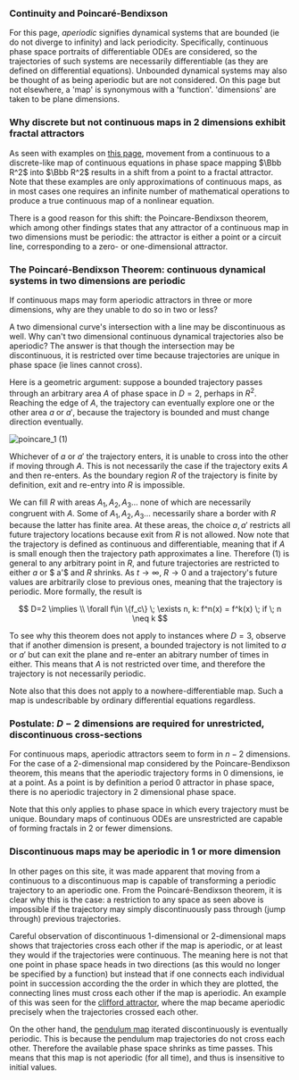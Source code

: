 
### Continuity and Poincaré-Bendixson

For this page, *aperiodic* signifies dynamical systems that are bounded (ie do not diverge to infinity) and lack periodicity.  Specifically, continuous phase space portraits of differentiable ODEs are considered, so the trajectories of such systems are necessarily differentiable (as they are defined on differential equations).  Unbounded dynamical systems may also be thought of as being aperiodic but are not considered.  On this page but not elsewhere, a 'map' is synonymous with a 'function'. 'dimensions' are taken to be plane dimensions.

### Why discrete but not continuous maps in 2 dimensions exhibit fractal attractors

As seen with examples on [this page](https://blbadger.github.io/), movement from a continuous to a discrete-like map of continuous equations in phase space mapping $\Bbb R^2$ into $\Bbb R^2$ results in a shift from a point to a fractal attractor.  Note that these examples are only approximations of continuous maps, as in most cases one requires an infinite number of mathematical operations to produce a true continuous map of a nonlinear equation.  

There is a good reason for this shift: the Poincare-Bendixson theorem, which among other findings states that any attractor of a continuous map in two dimensions must be periodic: the attractor is either a point or a circuit line, corresponding to a zero- or one-dimensional attractor.  

### The Poincaré-Bendixson Theorem: continuous dynamical systems in two dimensions are periodic

If continuous maps may form aperiodic attractors in three or more dimensions, why are they unable to do so in two or less?  

A two dimensional curve's intersection with a line may be discontinuous as well. Why can't two dimensional continuous dynamical trajectories also be aperiodic?  The answer is that though the intersection may be discontinuous, it is restricted over time because trajectories are unique in phase space (ie lines cannot cross).

Here is a geometric argument: suppose a bounded trajectory passes through an arbitrary area $A$ of phase space in $D=2$, perhaps in $R^2$.  Reaching the edge of $A$, the trajectory can eventually explore one or the other area $a$ or $a'$, because the trajectory is bounded and must change direction eventually.

![poincare_1]({{https://blbadger.github.io}}misc_images/poincare_restriction.png)
(1)

Whichever of $a$ or $a'$ the trajectory enters, it is unable to cross into the other if moving through $A$.  This is not necessarily the case if the trajectory exits $A$ and then re-enters.  As the boundary region $R$ of the trajectory is finite by definition, exit and re-entry into $R$ is impossible.  

We can fill $R$ with areas $A_1, A_2, A_3 ...$ none of which are necessarily congruent with $A$.  Some of $A_1, A_2, A_3 ...$ necessarily share a border with $R$ because the latter has finite area.  At these areas, the choice $a, a'$ restricts all future trajectory locations because exit from $R$ is not allowed.  Now note that the trajectory is defined as continuous and differentiable, meaning that if $A$ is small enough then the trajectory path approximates a line.  Therefore (1) is general to any arbitrary point in $R$, and future trajectories are restricted to either $a$ or $ a'$ and $R$ shrinks.  As $t \to \infty$, $R \to 0$ and a trajectory's future values are arbitrarily close to previous ones, meaning that the trajectory is periodic. More formally, the result is

$$
D=2 \implies \\
\forall f\in \{f_c\} \; \exists n, k: f^n(x) = f^k(x) \; if \; n \neq k
$$

To see why this theorem does not apply to instances where $D=3$, observe that if another dimension is present, a bounded trajectory is not limited to $a$ or $a'$ but can exit the plane and re-enter an abitrary number of times in either.  This means that $A$ is not restricted over time, and therefore the trajectory is not necessarily periodic. 

Note also that this does not apply to a nowhere-differentiable map.  Such a map is undescribable by ordinary differential equations regardless.

### Postulate: $D-2$ dimensions are required for unrestricted, discontinuous cross-sections

For continuous maps, aperiodic attractors seem to form in $n-2$ dimensions.  For the case of a 2-dimensional map considered by the Poincare-Bendixson theorem, this means that the aperiodic trajectory forms in 0 dimensions, ie at a point.  As a point is by definition a period 0 attractor in phase space, there is no aperiodic trajectory in 2 dimensional phase space.

Note that this only applies to phase space in which every trajectory must be unique.  Boundary maps of continuous ODEs are unsrestricted are capable of forming fractals in 2 or fewer dimensions. 

### Discontinuous maps may be aperiodic in 1 or more dimension

In other pages on this site, it was made apparent that moving from a continuous to a discontinuous map is capable of transforming a periodic trajectory to an aperiodic one.  From the Poincaré-Bendixson theorem, it is clear why this is the case: a restriction to any space as seen above is impossible if the trajectory may simply discontinuously pass through (jump through) previous trajectories.  

Careful observation of discontinuous 1-dimensional or 2-dimensional maps shows that trajectories cross each other if the map is aperiodic, or at least they would if the trajectories were continuous.  The meaning here is not that one point in phase space heads in two directions (as this would no longer be specified by a function) but instead that if one connects each individual point in succession according the the order in which they are plotted, the connecting lines must cross each other if the map is aperiodic.  An example of this was seen for the [clifford attractor](https://blbadger.github.io/clifford-attractor.html), where the map became aperiodic precisely when the trajectories crossed each other.

On the other hand, the [pendulum map](https://blbadger.github.io/pendulum-map.html) iterated discontinuously is eventually periodic.  This is because the pendulum map trajectories do not cross each other. Therefore the available phase space shrinks as time passes.  This means that this map is not aperiodic (for all time), and thus is insensitive to initial values.




